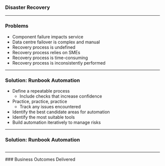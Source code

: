 ### Disaster Recovery

<!-- .slide: data-background="../assets/examples/dr/failover-manual.png" -->

---

<!-- .slide: data-background="../assets/examples/dr/failover-manual.png" -->

### Problems

- Component failure impacts service <!-- .element: class="fragment" -->
- Data centre failover is complex and manual <!-- .element: class="fragment" -->
- Recovery process is undefined <!-- .element: class="fragment" -->
- Recovery process relies on SMEs <!-- .element: class="fragment" -->
- Recovery process is time-consuming <!-- .element: class="fragment" -->
- Recovery process is inconsistently performed <!-- .element: class="fragment" -->

---

<!-- .slide: data-background="../assets/examples/dr/failover-manual.png" -->

### Solution: Runbook Automation

- Define a repeatable process <!-- .element: class="fragment" -->
  - Include checks that increase confidence
- Practice, practice, practice <!-- .element: class="fragment" -->
  - Track any issues encountered
- Identify the best candidate areas for automation <!-- .element: class="fragment" -->
- Identify the most suitable tools <!-- .element: class="fragment" -->
- Build automation iteratively to manage risks <!-- .element: class="fragment" -->

---

<!-- .slide: data-background="../assets/examples/dr/failover-manual.png" -->

### Solution: Runbook Automation

<img data-src="assets/examples/dr/runbook-process.png">

---

<!-- .slide: data-background="../assets/examples/dr/failover-manual.png" -->

### Business Outcomes Delivered

<img data-src="assets/examples/dr/dr-outcomes.png">
